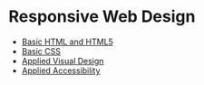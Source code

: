 # Responsive Web Design

* [Basic HTML and HTML5](/responsive-web-design/basic-html-and-html5.md)
* [Basic CSS](responsive-web-design/basic-css.md)
* [Applied Visual Design](/responsive-web-design/applied-visual-design.md)
* [Applied Accessibility](./responsive-web-design/applied-accessibility.md)
